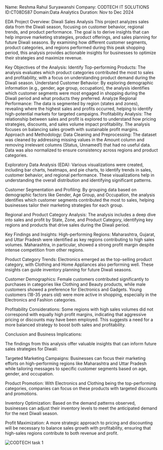 Name: Reshma Rahul Suryawanshi
Company: CODTECH IT SOLUTIONS
ID:CT08DS87
Domain:Data Analytics
Duration: Nov to Dec 2024

EDA 
Project Overview: Diwali Sales Analysis
This project analyzes sales data from the Diwali season, focusing on customer behavior, regional trends, and product performance. The goal is to derive insights that can help improve marketing strategies, product offerings, and sales planning for future Diwali seasons. By examining how different customer segments, product categories, and regions performed during this peak shopping period, this analysis provides actionable insights for businesses to optimize their strategies and maximize revenue.


Key Objectives of the Analysis:
Identify Top-performing Products: The analysis evaluates which product categories contributed the most to sales and profitability, with a focus on understanding product demand during the Diwali season.
Understand Customer Behavior: By exploring demographic information (e.g., gender, age group, occupation), the analysis identifies which customer segments were most engaged in shopping during the Diwali period and what products they preferred.
Analyze Regional Performance: The data is segmented by region (states and zones), revealing where the highest sales and profits occurred, helping to identify high-potential markets for targeted campaigns.
Profitability Analysis: The relationship between sales and profit is explored to understand how pricing strategies, discounts, and sales volume impact profitability. The analysis focuses on balancing sales growth with sustainable profit margins.
Approach and Methodology:
Data Cleaning and Preprocessing: The dataset was cleaned by addressing missing values in the Amount column and removing irrelevant columns (Status, Unnamed1) that had no useful data. Data was also normalized to ensure consistency across regions and product categories.

Exploratory Data Analysis (EDA): Various visualizations were created, including bar charts, heatmaps, and pie charts, to identify trends in sales, customer behavior, and regional performance. These visualizations help in understanding the overall distribution and identifying significant patterns.

Customer Segmentation and Profiling: By grouping data based on demographic factors like Gender, Age Group, and Occupation, the analysis identifies which customer segments contributed the most to sales, helping businesses tailor their marketing strategies for each group.

Regional and Product Category Analysis: The analysis includes a deep dive into sales and profit by State, Zone, and Product Category, identifying key regions and products that drive sales during the Diwali period.



Key Findings and Insights:
High-performing Regions: Maharashtra, Gujarat, and Uttar Pradesh were identified as key regions contributing to high sales volumes. Maharashtra, in particular, showed a strong profit margin despite intense competition from other regions.

Product Category Trends: Electronics emerged as the top-selling product category, with Clothing and Home Appliances also performing well. These insights can guide inventory planning for future Diwali seasons.

Customer Demographics: Female customers contributed significantly to purchases in categories like Clothing and Beauty products, while male customers showed a preference for Electronics and Gadgets. Young customers (18-35 years old) were more active in shopping, especially in the Electronics and Fashion categories.

Profitability Considerations: Some regions with high sales volumes did not correspond with equally high profit margins, indicating that aggressive pricing or discounts may have been employed. This suggests a need for a more balanced strategy to boost both sales and profitability.


Conclusion and Business Implications:

The findings from this analysis offer valuable insights that can inform future sales strategies for Diwali:

Targeted Marketing Campaigns: Businesses can focus their marketing efforts on high-performing regions like Maharashtra and Uttar Pradesh while tailoring messages to specific customer segments based on age, gender, and occupation.

Product Promotion: With Electronics and Clothing being the top-performing categories, companies can focus on these products with targeted discounts and promotions.

Inventory Optimization: Based on the demand patterns observed, businesses can adjust their inventory levels to meet the anticipated demand for the next Diwali season.

Profit Maximization: A more strategic approach to pricing and discounting will be necessary to balance sales growth with profitability, ensuring that high-sales regions contribute to both revenue and profit.




![CODTECH task 1](https://github.com/user-attachments/assets/82e798ad-3a2c-4f3d-9d3d-0283472241c7)






